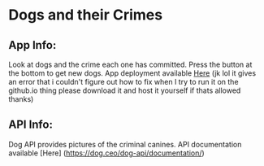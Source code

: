# Dogs and their Crimes

## App Info:
Look at dogs and the crime each one has committed. Press the button at the bottom to get new dogs.
App deployment available [Here](https://lmu-cmsi2021-f25.github.io/generic-api-backed-animal-style/) (jk lol it gives an error that i couldn't figure out how to fix when I try to run it on the github.io thing please download it and host it yourself if thats allowed thanks)

## API Info:
Dog API provides pictures of the criminal canines.
API documentation available [Here] (https://dog.ceo/dog-api/documentation/)